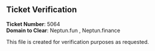 ## Ticket Verification

**Ticket Number**: 5064  
**Domain to Clear**: Neptun.fun , Neptun.finance

This file is created for verification purposes as requested.
